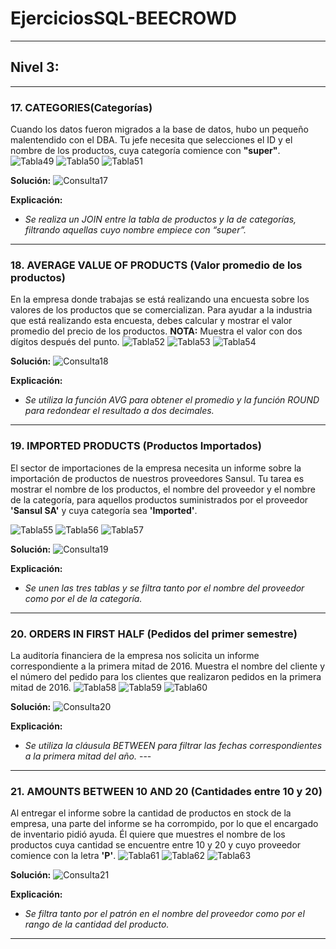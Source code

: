 # EjerciciosSQL-BEECROWD 
--- 
## Nivel 3: 
--- 

### 17. CATEGORIES(Categorías) 
Cuando los datos fueron migrados a la base de datos, hubo un pequeño malentendido con el DBA. Tu jefe necesita que selecciones el ID y el nombre de los productos, cuya categoría comience con **"super"**. 
![Tabla49](Tabla49.png) 
![Tabla50](Tabla50.png) 
![Tabla51](Tabla51.png) 

**Solución:**
![Consulta17](Consulta17.png) 

**Explicación:** 
* *Se realiza un JOIN entre la tabla de productos y la de categorías, filtrando aquellas cuyo nombre empiece con “super”.* 
--- 

### 18. AVERAGE VALUE OF PRODUCTS (Valor promedio de los productos) 
En la empresa donde trabajas se está realizando una encuesta sobre los valores de los productos que se comercializan. Para ayudar a la industria que está realizando esta encuesta, debes calcular y mostrar el valor promedio del precio de los productos. 
**NOTA:** Muestra el valor con dos dígitos después del punto. 
![Tabla52](Tabla52.png) 
![Tabla53](Tabla53.png) 
![Tabla54](Tabla54.png) 

**Solución:** 
![Consulta18](Consulta18.png) 

**Explicación:** 
* *Se utiliza la función AVG para obtener el promedio y la función ROUND para redondear el resultado a dos decimales.* 
--- 

### 19. IMPORTED PRODUCTS (Productos Importados) 
El sector de importaciones de la empresa necesita un informe sobre la importación de productos de nuestros proveedores Sansul. Tu tarea es mostrar el nombre de los productos, el nombre del proveedor y el nombre de la categoría, para aquellos productos suministrados por el proveedor **'Sansul SA'** y cuya categoría sea **'Imported'**. 

![Tabla55](Tabla55.png) 
![Tabla56](Tabla56.png) 
![Tabla57](Tabla57.png) 

**Solución:** 
![Consulta19](Consulta19.png) 

**Explicación:** 
* *Se unen las tres tablas y se filtra tanto por el nombre del proveedor como por el de la categoría.* 
--- 
### 20. ORDERS IN FIRST HALF (Pedidos del primer semestre) 
La auditoría financiera de la empresa nos solicita un informe correspondiente a la primera mitad de 2016. Muestra el nombre del cliente y el número del pedido para los clientes que realizaron pedidos en la primera mitad de 2016. 
![Tabla58](Tabla58.png) 
![Tabla59](Tabla59.png) 
![Tabla60](Tabla60.png) 

**Solución:** 
![Consulta20](Consulta20.png) 

**Explicación:** 
* *Se utiliza la cláusula BETWEEN para filtrar las fechas correspondientes a la primera mitad del año.* --- 
---

### 21. AMOUNTS BETWEEN 10 AND 20 (Cantidades entre 10 y 20) 
Al entregar el informe sobre la cantidad de productos en stock de la empresa, una parte del informe se ha corrompido, por lo que el encargado de inventario pidió ayuda. Él quiere que muestres el nombre de los productos cuya cantidad se encuentre entre 10 y 20 y cuyo proveedor comience con la letra **'P'**. 
![Tabla61](Tabla61.png) 
![Tabla62](Tabla62.png) 
![Tabla63](Tabla63.png) 

**Solución:** 
![Consulta21](Consulta21.png) 

**Explicación:** 
* *Se filtra tanto por el patrón en el nombre del proveedor como por el rango de la cantidad del producto.* 
--- 
